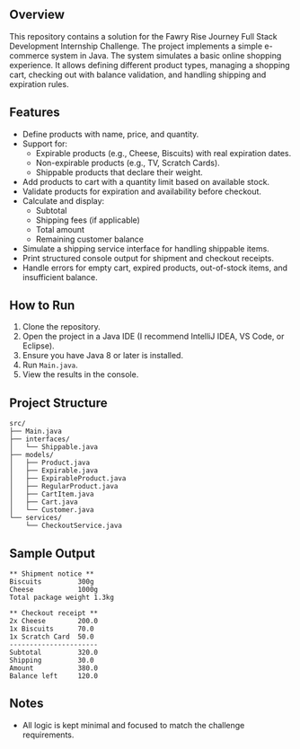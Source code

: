 ## Overview

This repository contains a solution for the Fawry Rise Journey Full Stack Development Internship Challenge. The project implements a simple e-commerce system in Java.
The system simulates a basic online shopping experience. It allows defining different product types, managing a shopping cart, checking out with balance validation, and handling shipping and expiration rules.

## Features

- Define products with name, price, and quantity.
- Support for:
  - Expirable products (e.g., Cheese, Biscuits) with real expiration dates.
  - Non-expirable products (e.g., TV, Scratch Cards).
  - Shippable products that declare their weight.
- Add products to cart with a quantity limit based on available stock.
- Validate products for expiration and availability before checkout.
- Calculate and display:
  - Subtotal
  - Shipping fees (if applicable)
  - Total amount
  - Remaining customer balance
- Simulate a shipping service interface for handling shippable items.
- Print structured console output for shipment and checkout receipts.
- Handle errors for empty cart, expired products, out-of-stock items, and insufficient balance.

## How to Run

1. Clone the repository.
2. Open the project in a Java IDE (I recommend IntelliJ IDEA, VS Code, or Eclipse).
3. Ensure you have Java 8 or later is installed.
4. Run `Main.java`.
5. View the results in the console.

## Project Structure

```
src/
├── Main.java
├── interfaces/
│   └── Shippable.java
├── models/
│   ├── Product.java
│   ├── Expirable.java
│   ├── ExpirableProduct.java
│   ├── RegularProduct.java
│   ├── CartItem.java
│   ├── Cart.java
│   └── Customer.java
└── services/
    └── CheckoutService.java
```

## Sample Output

```
** Shipment notice **
Biscuits         300g
Cheese           1000g
Total package weight 1.3kg

** Checkout receipt **
2x Cheese        200.0
1x Biscuits      70.0
1x Scratch Card  50.0
----------------------
Subtotal         320.0
Shipping         30.0
Amount           380.0
Balance left     120.0
```


## Notes
- All logic is kept minimal and focused to match the challenge requirements.
